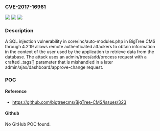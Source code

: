 ### [CVE-2017-16961](https://cve.mitre.org/cgi-bin/cvename.cgi?name=CVE-2017-16961)
![](https://img.shields.io/static/v1?label=Product&message=n%2Fa&color=blue)
![](https://img.shields.io/static/v1?label=Version&message=n%2Fa&color=blue)
![](https://img.shields.io/static/v1?label=Vulnerability&message=n%2Fa&color=brighgreen)

### Description

A SQL injection vulnerability in core/inc/auto-modules.php in BigTree CMS through 4.2.19 allows remote authenticated attackers to obtain information in the context of the user used by the application to retrieve data from the database. The attack uses an admin/trees/add/process request with a crafted _tags[] parameter that is mishandled in a later admin/ajax/dashboard/approve-change request.

### POC

#### Reference
- https://github.com/bigtreecms/BigTree-CMS/issues/323

#### Github
No GitHub POC found.

